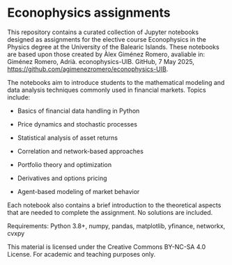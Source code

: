 # Econophysics assignments

This repository contains a curated collection of Jupyter notebooks designed as assignments for the elective course Econophysics in the Physics degree at the University of the Balearic Islands. These notebooks are based upon those created by Àlex Giménez Romero, avaliable in: Giménez Romero, Adrià. econophysics-UIB. GitHub, 7 May 2025, https://github.com/agimenezromero/econophysics-UIB.


The notebooks aim to introduce students to the mathematical modeling and data analysis techniques commonly used in financial markets. Topics include:

- Basics of financial data handling in Python

- Price dynamics and stochastic processes

- Statistical analysis of asset returns

- Correlation and network-based approaches

- Portfolio theory and optimization

- Derivatives and options pricing

- Agent-based modeling of market behavior

Each notebook also contains a brief introduction to the theoretical aspects that are needed to complete the assignment. No solutions are included.


Requirements: Python 3.8+, numpy, pandas, matplotlib, yfinance, networkx, cvxpy


This material is licensed under the Creative Commons BY-NC-SA 4.0 License. For academic and teaching purposes only.

